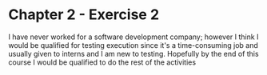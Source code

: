 # Chapter 2 - Exercise 2
I have never worked for a software development company; however I think I would be qualified for testing execution since it's a time-consuming job and usually given to interns and I am new to testing. Hopefully by the end of this course I would be qualified to do the rest of the activities 